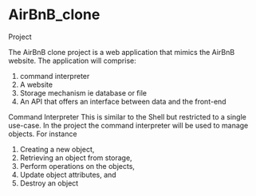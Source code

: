 # AirBnB_clone
Project

The AirBnB clone project is a web application that mimics the AirBnB website.
The application will comprise:
1. command interpreter
2. A website
3. Storage mechanism ie database or file
4. An API that offers an interface between data and the front-end

Command Interpreter
This is similar to the Shell but restricted to a single use-case.
In the project the command interpreter will be used to manage objects.
For instance
1. Creating a new object,
2. Retrieving an object from storage,
3. Perform operations on the objects,
4. Update object attributes, and
5. Destroy an object
